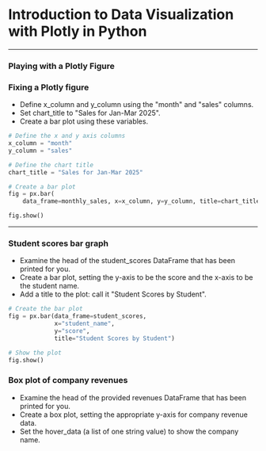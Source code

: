 # Introduction to Data Visualization with Plotly in Python
---
### Playing with a Plotly Figure
### Fixing a Plotly figure
* Define x_column and y_column using the "month" and "sales" columns.
* Set chart_title to "Sales for Jan-Mar 2025".
* Create a bar plot using these variables.
```python
# Define the x and y axis columns
x_column = "month"
y_column = "sales"

# Define the chart title
chart_title = "Sales for Jan-Mar 2025"

# Create a bar plot
fig = px.bar(
    data_frame=monthly_sales, x=x_column, y=y_column, title=chart_title)

fig.show()
```
---
### Student scores bar graph
* Examine the head of the student_scores DataFrame that has been printed for you.
* Create a bar plot, setting the y-axis to be the score and the x-axis to be the student name.
* Add a title to the plot: call it "Student Scores by Student".
```python
# Create the bar plot
fig = px.bar(data_frame=student_scores, 
             x="student_name", 
             y="score", 
             title="Student Scores by Student")

# Show the plot
fig.show()
```
### Box plot of company revenues
* Examine the head of the provided revenues DataFrame that has been printed for you.
* Create a box plot, setting the appropriate y-axis for company revenue data.
* Set the hover_data (a list of one string value) to show the company name.
